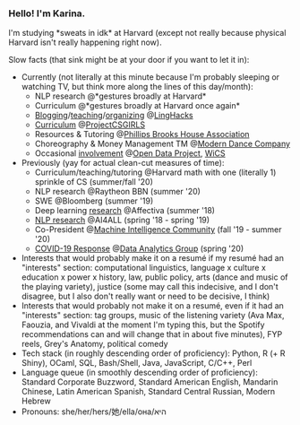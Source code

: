### Hello! I'm Karina.

I'm studying \*sweats in idk\* at Harvard (except not really because physical Harvard isn't really happening right now).

Slow facts (that sink might be at your door if you want to let it in):

- Currently (not literally at this minute because I'm probably sleeping or watching TV, but think more along the lines of this day/month):
  - NLP research @\*gestures broadly at Harvard\*
  - Curriculum @\*gestures broadly at Harvard once again\*
  - [Blogging](http://linghacks.tech/blog/in-out-oops)/[teaching](https://github.com/ENSCMA2/spellcheck-workshop)/[organizing](https://github.com/ENSCMA2/linghacks-2019-workshops) @[LingHacks](http://linghacks.tech)
  - [Curriculum](https://linktr.ee/pcsgnlp) @[ProjectCSGIRLS](https://projectcsgirls.com)
  - Resources & Tutoring @[Phillips Brooks House Association](https://pbha.org)
  - Choreography & Money Management TM @[Modern Dance Company](http://www.hrmdc.org/)
  - Occasional [involvement](https://medium.com/harvard-open-data-project/open-data-on-open-learning-9b044ba131b1) @[Open Data Project](https://hodp.org), [WiCS](https://www.harvardwics.com/)
- Previously (yay for actual clean-cut measures of time):
  - Curriculum/teaching/tutoring @Harvard math with one (literally 1) sprinkle of CS (summer/fall '20)
  - NLP research @Raytheon BBN (summer '20)
  - SWE @Bloomberg (summer '19)
  - Deep learning [research](https://github.com/ENSCMA2/giphy-scraper) @Affectiva (summer '18)
  - [NLP research](https://github.com/ENSCMA2/humanly) @AI4ALL (spring '18 - spring '19)
  - Co-President @[Machine Intelligence Community](https://harvard-mic.github.io) (fall '19 - summer '20)
  - [COVID-19 Response](https://www.harvardanalytics.org/insights/unicef-global-team-analyzes-youtube-reddit-facebook-nyt-amp-twitter-data) @[Data Analytics Group](https://www.harvardanalytics.org/) (spring '20)
- Interests that would probably make it on a resumé if my resumé had an "interests" section: computational linguistics, language x culture x education x power x history, law, public policy, arts (dance and music of the playing variety), justice (some may call this indecisive, and I don't disagree, but I also don't really want or need to be decisive, I think)
- Interests that would probably not make it on a resumé, even if it had an "interests" section: tag groups, music of the listening variety (Ava Max, Faouzia, and Vivaldi at the moment I'm typing this, but the Spotify recommendations can and will change that in about five minutes), FYP reels, Grey's Anatomy, political comedy
- Tech stack (in roughly descending order of proficiency): Python, R (+ R Shiny), OCaml, SQL, Bash/Shell, Java, JavaScript, C/C++, Perl
- Language queue (in smoothly descending order of proficiency): Standard Corporate Buzzword, Standard American English, Mandarin Chinese, Latin American Spanish, Standard Central Russian, Modern Hebrew
- Pronouns: she/her/hers/她/ella/она/היא
